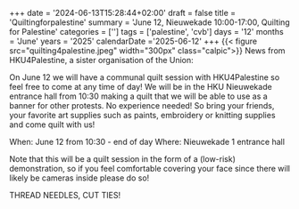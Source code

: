 +++
date = '2024-06-13T15:28:44+02:00'
draft = false
title = 'Quiltingforpalestine'
summary = 'June 12, Nieuwekade 10:00-17:00, Quilting for Palestine'
categories = ['']
tags = ['palestine', 'cvb']
days = '12'
months = 'June'
years = '2025'
calendarDate ='2025-06-12'
+++
{{< figure src="quilting4palestine.jpeg" width="300px" class="calpic">}}
News from HKU4Palestine, a sister organisation of the Union:

On June 12 we will have a communal quilt session with HKU4Palestine so feel free to come at any time of day! We will be in the HKU Nieuwekade entrance hall from 10:30 making a quilt that we will be able to use as a banner for other protests. No experience needed! So bring your friends, your favorite art supplies such as paints, embroidery or knitting supplies and come quilt with us!

When: June 12 from 10:30 - end of day Where: Nieuwekade 1 entrance hall

Note that this will be a quilt session in the form of a (low-risk) demonstration, so if you feel comfortable covering your face since there will likely be cameras inside please do so!

THREAD NEEDLES, CUT TIES!
